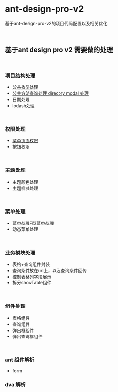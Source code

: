# ant-design-pro-v2
基于ant-design-pro-v2的项目代码配置以及相关优化

<br />

## 基于ant design pro v2 需要做的处理

<br />

### 项目结构处理
* [公共枚举处理](https://github.com/rodchen-king/ant-design-pro-v2/commit/d6de1f9f692735097b6c51b36a1d7cfe01ea4bf6)
* [公共方法查询处理 direcory modal 处理](https://github.com/rodchen-king/ant-design-pro-v2/commit/be79f09c28441d960c5ccad529c4765ea5771ce5)
* 日期处理
* lodash处理

<br />

### 权限处理
* [菜单页面权限](https://github.com/rodchen-king/ant-design-pro-v2/commit/0e7895c56e4962d75ab8ccf4637cefca3f5f71b6)
* 按钮权限 

<br />

### 主题处理
* 主题颜色处理
* 主题样式处理

<br />

### 菜单处理
* 菜单处理F型菜单处理
* 动态菜单处理

<br />

### 业务模块处理
* 表格+查询组件封装
* 查询条件放在url上，以及查询条件回传
* 控制表格列字段展示
* 拆分showTable组件

<br />

### 组件处理
* 表格组件
* 查询组件
* 弹出框组件
* 弹出查询框组件

<br />

### ant 组件解析
* form

### dva 解析

